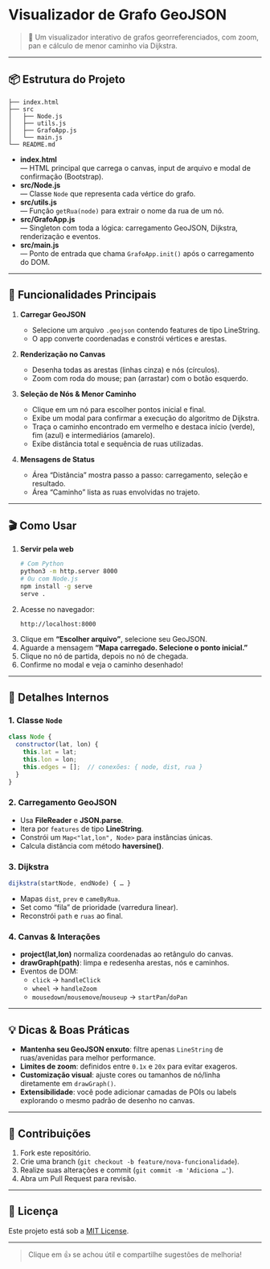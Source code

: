 # Visualizador de Grafo GeoJSON

> 🚀 Um visualizador interativo de grafos georreferenciados, com zoom, pan e cálculo de menor caminho via Dijkstra.

---

## 📦 Estrutura do Projeto

```
├── index.html
├── src
│   ├── Node.js
│   ├── utils.js
│   ├── GrafoApp.js
│   └── main.js
└── README.md
```

- **index.html**  
  — HTML principal que carrega o canvas, input de arquivo e modal de confirmação (Bootstrap).  
- **src/Node.js**  
  — Classe `Node` que representa cada vértice do grafo.  
- **src/utils.js**  
  — Função `getRua(node)` para extrair o nome da rua de um nó.  
- **src/GrafoApp.js**  
  — Singleton com toda a lógica: carregamento GeoJSON, Dijkstra, renderização e eventos.  
- **src/main.js**  
  — Ponto de entrada que chama `GrafoApp.init()` após o carregamento do DOM.

---

## 🎯 Funcionalidades Principais

1. **Carregar GeoJSON**  
   - Selecione um arquivo `.geojson` contendo features de tipo LineString.  
   - O app converte coordenadas e constrói vértices e arestas.  

2. **Renderização no Canvas**  
   - Desenha todas as arestas (linhas cinza) e nós (círculos).  
   - Zoom com roda do mouse; pan (arrastar) com o botão esquerdo.  

3. **Seleção de Nós & Menor Caminho**  
   - Clique em um nó para escolher pontos inicial e final.  
   - Exibe um modal para confirmar a execução do algoritmo de Dijkstra.  
   - Traça o caminho encontrado em vermelho e destaca início (verde), fim (azul) e intermediários (amarelo).  
   - Exibe distância total e sequência de ruas utilizadas.  

4. **Mensagens de Status**  
   - Área “Distância” mostra passo a passo: carregamento, seleção e resultado.  
   - Área “Caminho” lista as ruas envolvidas no trajeto.

---

## 🎬 Como Usar

1. **Servir pela web**  
   ```bash
   # Com Python
   python3 -m http.server 8000
   # Ou com Node.js
   npm install -g serve
   serve .
   ```
2. Acesse no navegador:
   ```
   http://localhost:8000
   ```
3. Clique em **“Escolher arquivo”**, selecione seu GeoJSON.
4. Aguarde a mensagem **“Mapa carregado. Selecione o ponto inicial.”**
5. Clique no nó de partida, depois no nó de chegada.
6. Confirme no modal e veja o caminho desenhado!

---

## 🧩 Detalhes Internos

### 1. Classe `Node`
```js
class Node {
  constructor(lat, lon) {
    this.lat = lat;
    this.lon = lon;
    this.edges = [];  // conexões: { node, dist, rua }
  }
}
```

### 2. Carregamento GeoJSON
- Usa **FileReader** e **JSON.parse**.
- Itera por `features` de tipo **LineString**.
- Constrói um `Map<"lat,lon", Node>` para instâncias únicas.
- Calcula distância com método **haversine()**.

### 3. Dijkstra
```js
dijkstra(startNode, endNode) { … }
```
- Mapas `dist`, `prev` e `cameByRua`.
- Set como “fila” de prioridade (varredura linear).
- Reconstrói `path` e `ruas` ao final.

### 4. Canvas & Interações
- **project(lat,lon)** normaliza coordenadas ao retângulo do canvas.
- **drawGraph(path)**: limpa e redesenha arestas, nós e caminhos.
- Eventos de DOM:  
  - `click` → `handleClick`  
  - `wheel` → `handleZoom`  
  - `mousedown`/`mousemove`/`mouseup` → `startPan`/`doPan`  

---

## 💡 Dicas & Boas Práticas

- **Mantenha seu GeoJSON enxuto**: filtre apenas `LineString` de ruas/avenidas para melhor performance.  
- **Limites de zoom**: definidos entre `0.1x` e `20x` para evitar exageros.  
- **Customização visual**: ajuste cores ou tamanhos de nó/linha diretamente em `drawGraph()`.  
- **Extensibilidade**: você pode adicionar camadas de POIs ou labels explorando o mesmo padrão de desenho no canvas.

---

## 🤝 Contribuições

1. Fork este repositório.  
2. Crie uma branch (`git checkout -b feature/nova-funcionalidade`).  
3. Realize suas alterações e commit (`git commit -m 'Adiciona …'`).  
4. Abra um Pull Request para revisão.

---

## 📝 Licença

Este projeto está sob a [MIT License](LICENSE).

---

> Clique em 👍 se achou útil e compartilhe sugestões de melhoria!
